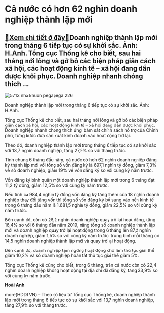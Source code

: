Cả nước có hơn 62 nghìn doanh nghiệp thành lập mới
==================================================

[:gift:Xem chi tiết ở đây:gift:](https://hddtvn.com/ca-nuoc-co-hon-62-nghin-doanh-nghiep-thanh-lap-moi/)Doanh nghiệp thành lập mới trong tháng 6 tiếp tục có sự khởi sắc. Ảnh: H.Anh. Tổng cục Thống kê cho biết, sau hai tháng nới lỏng và gỡ bỏ các biện pháp giãn cách xã hội, các hoạt động kinh tế – xã hội đang dần được khôi phục. Doanh nghiệp nhanh chóng thích …
------------------------------------------------------------------------------------------------------------------------------------------------------------------------------------------------------------------------------------------------------------------





![5713 nha khuon pegapega 226](https://haiquanonline.com.vn/stores/news_dataimages/hienntt/062020/08/13/in_article/5713_Nha_khuon_PEGAPEGA_226.jpg?rt=20200629175940 "undefined")


 Doanh nghiệp thành lập mới trong tháng 6 tiếp tục có sự khởi sắc. Ảnh: H.Anh.



Tổng cục Thống kê cho biết, sau hai tháng nới lỏng và gỡ bỏ các biện pháp giãn cách xã hội, các hoạt động kinh tế – xã hội đang dần được khôi phục. Doanh nghiệp nhanh chóng thích ứng, bám sát chính sách hỗ trợ của Chính phủ, từng bước đưa sản xuất kinh doanh vào hoạt động trở lại.


Theo đó, doanh nghiệp thành lập mới trong tháng 6 tiếp tục có sự khởi sắc với 13,7 nghìn doanh nghiệp, tăng 27,9% so với tháng trước.


Tính chung 6 tháng đầu năm, cả nước có hơn 62 nghìn doanh nghiệp đăng ký thành lập mới với tổng số vốn đăng ký là 697,1 nghìn tỷ đồng, giảm 7,3% về số doanh nghiệp, giảm 19% về vốn đăng ký so với cùng kỳ năm trước.


Vốn đăng ký bình quân một doanh nghiệp thành lập mới trong 6 tháng đạt 11,2 tỷ đồng, giảm 12,5% so với cùng kỳ năm trước.


Nếu tính cả 984,4 nghìn tỷ đồng vốn đăng ký tăng thêm của 18 nghìn doanh nghiệp thay đổi tăng vốn thì tổng số vốn đăng ký bổ sung vào nền kinh tế trong 6 tháng đầu năm là 1.681,5 nghìn tỷ đồng, giảm 22,5% so với cùng kỳ năm trước.


Bên cạnh đó, còn có 25,2 nghìn doanh nghiệp quay trở lại hoạt động, tăng 16,4% so với 6 tháng đầu năm 2019, nâng tổng số doanh nghiệp thành lập mới và doanh nghiệp quay trở lại hoạt động trong 6 tháng lên 87,2 nghìn doanh nghiệp, giảm 1,5% so với cùng kỳ năm trước, trung bình mỗi tháng có 14,5 nghìn doanh nghiệp thành lập mới và quay trở lại hoạt động.


Bên cạnh đó, doanh nghiệp tạm ngừng hoạt động chờ làm thủ tục giải thể giảm 10,2% và số doanh nghiệp hoàn tất thủ tục giải thể giảm 5%.


Tổng cục Thống kê cũng cho biết, trong 6 tháng, trên cả nước còn có 22,4 nghìn doanh nghiệp không hoạt động tại địa chỉ đã đăng ký, tăng 33,9% so với cùng kỳ năm trước.




**Hoài Anh**



more(HDDTVN) – Theo số liệu từ Tổng cục Thống kê, doanh nghiệp thành lập mới trong tháng 6 tiếp tục có sự khởi sắc với 13,7 nghìn doanh nghiệp, tăng 27,9% so với tháng trước.

